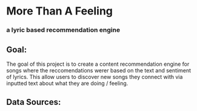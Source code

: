 # More Than A Feeling
### a lyric based recommendation engine

## Goal:
The goal of this project is to create a content recommendation engine for songs where the reccomendations werer based on the text and sentiment of lyrics. This allow users to discover new songs they connect with via inputted text about what they are doing / feeling.

## Data Sources:
